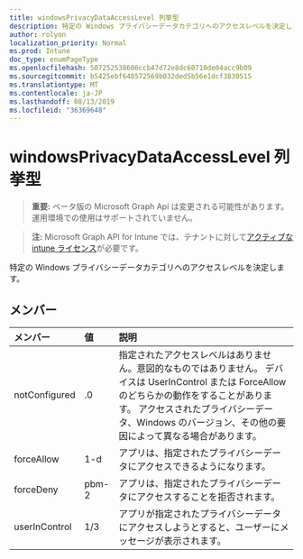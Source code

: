 ```yaml
---
title: windowsPrivacyDataAccessLevel 列挙型
description: 特定の Windows プライバシーデータカテゴリへのアクセスレベルを決定します。
author: rolyon
localization_priority: Normal
ms.prod: Intune
doc_type: enumPageType
ms.openlocfilehash: 507252538606ccb47d72e8dc60710de04acc9b09
ms.sourcegitcommit: b5425ebf648572569b032ded5b56e1dcf3830515
ms.translationtype: MT
ms.contentlocale: ja-JP
ms.lasthandoff: 08/13/2019
ms.locfileid: "36369648"
---
```

# <a name="windowsprivacydataaccesslevel-enum-type"></a>windowsPrivacyDataAccessLevel 列挙型

> **重要:** ベータ版の Microsoft Graph Api は変更される可能性があります。運用環境での使用はサポートされていません。

> **注:** Microsoft Graph API for Intune では、テナントに対して[アクティブな intune ライセンス](https://go.microsoft.com/fwlink/?linkid=839381)が必要です。

特定の Windows プライバシーデータカテゴリへのアクセスレベルを決定します。

## <a name="members"></a>メンバー
|メンバー|値|説明|
|:---|:---|:---|
|notConfigured|.0|指定されたアクセスレベルはありません。意図的なものではありません。 デバイスは UserInControl または ForceAllow のどちらかの動作をすることがあります。 アクセスされたプライバシーデータ、Windows のバージョン、その他の要因によって異なる場合があります。|
|forceAllow|1-d|アプリは、指定されたプライバシーデータにアクセスできるようになります。|
|forceDeny|pbm-2|アプリは、指定されたプライバシーデータにアクセスすることを拒否されます。|
|userInControl|1/3|アプリが指定されたプライバシーデータにアクセスしようとすると、ユーザーにメッセージが表示されます。|



